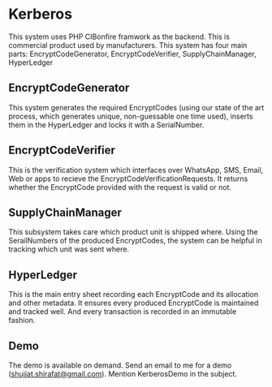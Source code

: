 # Kerberos
This system uses PHP CIBonfire framwork as the backend.
This is commercial product used by manufacturers.
This system has four main parts: EncryptCodeGenerator, EncryptCodeVerifier, SupplyChainManager, HyperLedger
## EncryptCodeGenerator
This system generates the required EncryptCodes (using our state of the art process, which generates unique, non-guessable one time used), inserts them in the HyperLedger and locks it with a SerialNumber. 

## EncryptCodeVerifier
This is the verification system which interfaces over WhatsApp, SMS, Email, Web or apps to recieve the EncryptCodeVerificationRequests. It returns whether the EncryptCode provided with the request is 
valid or not.

## SupplyChainManager
This subsystem takes care which product unit is shipped where. Using the SerailNumbers of the produced EncryptCodes, the system can be helpful in tracking which unit was sent where.

## HyperLedger
This is the main entry sheet recording each EncryptCode and its allocation and other metadata. It ensures every produced EncryptCode is maintained and tracked well. And every transaction is recorded in an 
immutable fashion.

## Demo
The demo is available on demand. Send an email to me for a demo (shujjat.shirafat@gmail.com). Mention KerberosDemo in the subject.



